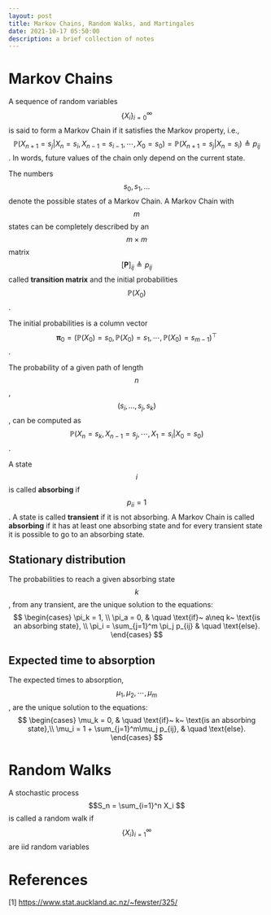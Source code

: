 ```yaml
---
layout: post
title: Markov Chains, Random Walks, and Martingales
date: 2021-10-17 05:50:00
description: a brief collection of notes
---
```


# Markov Chains


A sequence of random variables $$\{X_i\}_{i=0}^\infty$$ is said to form a Markov Chain if it satisfies the Markov property,
i.e.,
$$ \mathbb{P}(X_{n+1} = s_{j} \vert X_{n} = s_{i}, X_{n-1} = s_{i-1}, \cdots, X_0 = s_0)  = \mathbb{P}(X_{n+1} = s_{j} \vert X_{n} = s_{i}) \triangleq p_{ij}$$.
In words, future values of the chain only depend on the current state.

The numbers $$ s_0, s_1, \dots $$ denote the possible states of a Markov Chain. A Markov Chain with $$ m $$ states can be completely described
by an $$ m \times m $$ matrix $$[\mathbf{P}]_{ij} \triangleq p_{ij} $$ called **transition matrix** and the initial probabilities $$ \mathbb{P} (X_0) $$.

The initial probabilities is a column vector $$ \boldsymbol\pi_0 = (\mathbb{P} (X_0) = s_0, \mathbb{P} (X_0) = s_1, \cdots, \mathbb{P} (X_0) = s_{m-1})^\top$$.

The probability of a given path of length $$n$$, $$ (s_i, \dots, s_j, s_k) $$, can be computed as $$ \mathbb{P}(X_n = s_k, X_{n-1} = s_j, \cdots, X_1 = s_i \vert X_0 = s_0) $$.

A state $$ i $$ is called **absorbing** if $$ p_{ii} = 1 $$. A state is called **transient** if it is not absorbing.
A Markov Chain is called **absorbing** if it has at least one absorbing state and for every transient state it is
possible to go to an absorbing state.

## Stationary distribution

The probabilities to reach a given absorbing state $$ k $$, from any transient, are the unique solution to the equations:
     $$
     \begin{cases}
       \pi_k = 1, \\
       \pi_a = 0, & \quad \text{if}~ a\neq k~ \text{is an absorbing state}, \\
       \pi_i = \sum_{j=1}^m \pi_j p_{ij} & \quad \text{else}.
     \end{cases}
     $$

## Expected time to absorption

The expected times to absorption, $$ \mu_1, \mu_2, \cdots, \mu_m $$, are the unique solution to the equations:
     $$
     \begin{cases}
       \mu_k = 0, & \quad \text{if}~ k~ \text{is an absorbing state},\\
       \mu_i = 1 + \sum_{j=1}^m\mu_j p_{ij}, & \quad \text{else}.
     \end{cases}
     $$


# Random Walks

A stochastic process $$S_n = \sum_{i=1}^n X_i $$ is called a random walk if $$ \{X_i\}^\infty_{i=1}$$ are iid random variables


# References

[1] https://www.stat.auckland.ac.nz/~fewster/325/

